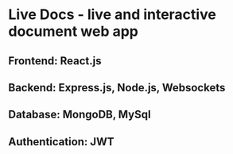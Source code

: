 # Live Docs - live and interactive document web app 
## Frontend: React.js
## Backend: Express.js, Node.js, Websockets
## Database: MongoDB, MySql
## Authentication: JWT
